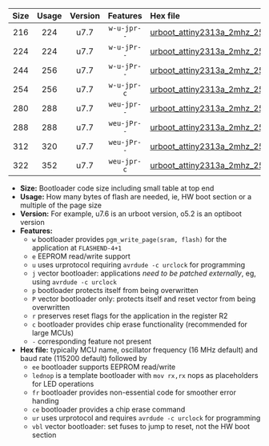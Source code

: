 |Size|Usage|Version|Features|Hex file|
|:-:|:-:|:-:|:-:|:--|
|216|224|u7.7|`w-u-jpr--`|[urboot_attiny2313a_2mhz_250000bps_lednop_ur_vbl.hex](https://raw.githubusercontent.com/stefanrueger/urboot.hex/main/mcus/attiny2313a/fcpu_2mhz/250000_bps/urboot_attiny2313a_2mhz_250000bps_lednop_ur_vbl.hex)|
|224|224|u7.7|`w-u-jPr--`|[urboot_attiny2313a_2mhz_250000bps_ur_vbl.hex](https://raw.githubusercontent.com/stefanrueger/urboot.hex/main/mcus/attiny2313a/fcpu_2mhz/250000_bps/urboot_attiny2313a_2mhz_250000bps_ur_vbl.hex)|
|244|256|u7.7|`w-u-jPr--`|[urboot_attiny2313a_2mhz_250000bps_lednop_fr_ur_vbl.hex](https://raw.githubusercontent.com/stefanrueger/urboot.hex/main/mcus/attiny2313a/fcpu_2mhz/250000_bps/urboot_attiny2313a_2mhz_250000bps_lednop_fr_ur_vbl.hex)|
|254|256|u7.7|`w-u-jpr-c`|[urboot_attiny2313a_2mhz_250000bps_lednop_fr_ce_ur_vbl.hex](https://raw.githubusercontent.com/stefanrueger/urboot.hex/main/mcus/attiny2313a/fcpu_2mhz/250000_bps/urboot_attiny2313a_2mhz_250000bps_lednop_fr_ce_ur_vbl.hex)|
|280|288|u7.7|`weu-jpr--`|[urboot_attiny2313a_2mhz_250000bps_ee_lednop_ur_vbl.hex](https://raw.githubusercontent.com/stefanrueger/urboot.hex/main/mcus/attiny2313a/fcpu_2mhz/250000_bps/urboot_attiny2313a_2mhz_250000bps_ee_lednop_ur_vbl.hex)|
|288|288|u7.7|`weu-jPr--`|[urboot_attiny2313a_2mhz_250000bps_ee_ur_vbl.hex](https://raw.githubusercontent.com/stefanrueger/urboot.hex/main/mcus/attiny2313a/fcpu_2mhz/250000_bps/urboot_attiny2313a_2mhz_250000bps_ee_ur_vbl.hex)|
|312|320|u7.7|`weu-jPr--`|[urboot_attiny2313a_2mhz_250000bps_ee_lednop_fr_ur_vbl.hex](https://raw.githubusercontent.com/stefanrueger/urboot.hex/main/mcus/attiny2313a/fcpu_2mhz/250000_bps/urboot_attiny2313a_2mhz_250000bps_ee_lednop_fr_ur_vbl.hex)|
|322|352|u7.7|`weu-jpr-c`|[urboot_attiny2313a_2mhz_250000bps_ee_lednop_fr_ce_ur_vbl.hex](https://raw.githubusercontent.com/stefanrueger/urboot.hex/main/mcus/attiny2313a/fcpu_2mhz/250000_bps/urboot_attiny2313a_2mhz_250000bps_ee_lednop_fr_ce_ur_vbl.hex)|

- **Size:** Bootloader code size including small table at top end
- **Usage:** How many bytes of flash are needed, ie, HW boot section or a multiple of the page size
- **Version:** For example, u7.6 is an urboot version, o5.2 is an optiboot version
- **Features:**
  + `w` bootloader provides `pgm_write_page(sram, flash)` for the application at `FLASHEND-4+1`
  + `e` EEPROM read/write support
  + `u` uses urprotocol requiring `avrdude -c urclock` for programming
  + `j` vector bootloader: applications *need to be patched externally*, eg, using `avrdude -c urclock`
  + `p` bootloader protects itself from being overwritten
  + `P` vector bootloader only: protects itself and reset vector from being overwritten
  + `r` preserves reset flags for the application in the register R2
  + `c` bootloader provides chip erase functionality (recommended for large MCUs)
  + `-` corresponding feature not present
- **Hex file:** typically MCU name, oscillator frequency (16 MHz default) and baud rate (115200 default) followed by
  + `ee` bootloader supports EEPROM read/write
  + `lednop` is a template bootloader with `mov rx,rx` nops as placeholders for LED operations
  + `fr` bootloader provides non-essential code for smoother error handing
  + `ce` bootloader provides a chip erase command
  + `ur` uses urprotocol and requires `avrdude -c urclock` for programming
  + `vbl` vector bootloader: set fuses to jump to reset, not the HW boot section
